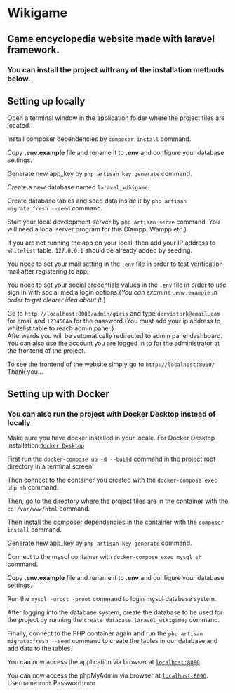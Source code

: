 <h1>Wikigame</h1>
<h2>Game encyclopedia website made with laravel framework.</h2>
<h3>You can install the project with any of the installation methods below.</h3>
<h2>Setting up locally</h2>
<p>Open a terminal window in the application folder where the project files are located.</p>
<p>Install composer dependencies by <code>composer install</code> command.</p>
<p>Copy <b>.env.example</b> file and rename it to <b>.env</b> and configure your database settings.</p>
<p>Generate new app_key by <code>php artisan key:generate</code> command.</p>
<p>Create a new database named <code>laravel_wikigame</code>.</p>
<p>Create database tables and seed data inside it by <code>php artisan migrate:fresh --seed</code> command.</p>
<p>Start your local development server by <code>php artisan serve</code> command. You will need a local server program for this.(Xampp, Wampp etc.)</p>
<p>If you are not running the app on your local, then add your IP address to <code>whitelist</code> table. <code>127.0.0.1</code> should be already added by seeding.</p>
<p>You need to set your mail setting in the <code>.env</code> file in order to test verification mail after registering to app.</p>
<p>You need to set your social credentials values in the <code>.env</code> file in order to use sign in with social media login options.(<i>You can examine <code>.env.example</code> in order to get clearer idea about it.</i>)</p>
<p>
    Go to <code>http://localhost:8000/admin/giris</code> and type <code>dervistprk@email.com</code> for email and <code>123456Aa</code> for the password.(You must add your ip address to whitelist table to reach admin panel.)<br>
    Afterwards you will be automatically redirected to admin panel dashboard.<br>
    You can also use the account you are logged in to for the administrator at the frontend of the project.
</p>
<p>
    To see the frontend of the website simply go to <code>http://localhost:8000/</code><br>
    Thank you...
</p>


<h2>Setting up with Docker</h2>
<h3>You can also run the project with Docker Desktop instead of locally</h3>
<p>Make sure you have docker installed in your locale. For Docker Desktop installation:<code><a href="https://www.docker.com/products/docker-desktop/" target="_blank">Docker Desktop</a></code></p>
<p>First run the <code>docker-compose up -d --build</code> command in the project root directory in a terminal screen.</p>
<p>Then connect to the container you created with the <code>docker-compose exec php sh</code> command.</p>
<p>Then, go to the directory where the project files are in the container with the <code>cd /var/www/html</code> command.</p>
<p>Then install the composer dependencies in the container with the <code>composer install</code> command.</p>
<p>Generate new app_key by <code>php artisan key:generate</code> command.</p>
<p>Connect to the mysql container with <code>docker-compose exec mysql sh</code> command.</p>
<p>Copy <b>.env.example</b> file and rename it to <b>.env</b> and configure your database settings.</p>
<p>Run the <code>mysql -uroot -proot</code> command to login mysql database system.</p>
<p>After logging into the database system, create the database to be used for the project by running the <code>create database laravel_wikigame;</code> command.</p>
<p>Finally, connect to the PHP container again and run the <code>php artisan migrate:fresh --seed</code> command to create the tables in our database and add data to the tables.</p>
<p>You can now access the application via browser at <code><a href="http://localhost:8080">localhost:8080</a></code>.</p>
<p>You can now access the phpMyAdmin via browser at <code><a href="http://localhost:8090">localhost:8090</a></code>. Username:<code>root</code> Password:<code>root</code></p>
